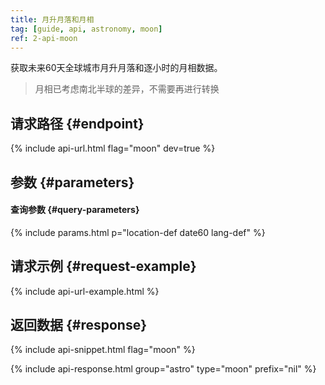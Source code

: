 ```yaml
---
title: 月升月落和月相
tag: [guide, api, astronomy, moon]
ref: 2-api-moon
---
```


获取未来60天全球城市月升月落和逐小时的月相数据。

> 月相已考虑南北半球的差异，不需要再进行转换

## 请求路径 {#endpoint}

{% include api-url.html flag="moon" dev=true %}

## 参数 {#parameters}

#### 查询参数 {#query-parameters}

{% include params.html p="location-def date60 lang-def" %}

## 请求示例 {#request-example}

{% include api-url-example.html %}

## 返回数据 {#response}

{% include api-snippet.html flag="moon" %}

{% include api-response.html group="astro" type="moon" prefix="nil" %}

